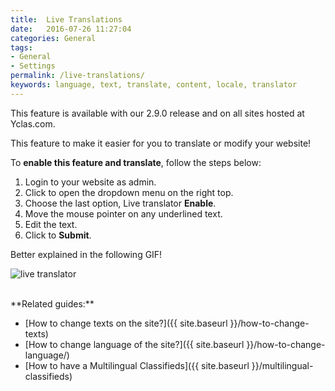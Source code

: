 ```yaml
---
title:  Live Translations
date:   2016-07-26 11:27:04
categories: General
tags: 
- General
- Settings
permalink: /live-translations/
keywords: language, text, translate, content, locale, translator
---
```

<div class="alert alert-warning">
<strong><i class="glyphicon glyphicon-warning-sign"></i> </strong> This feature is available with our 2.9.0 release and on all sites hosted at <a href="https://yclas.com/"></a>Yclas.com</a>.
</div>

This feature to make it easier for you to translate or modify your website!

To **enable this feature and translate**, follow the steps below:

1. Login to your website as admin.
2. Click to open the dropdown menu on the right top.
3. Choose the last option, Live translator **Enable**.
4. Move the mouse pointer on any underlined text.
5. Edit the text.
6. Click to **Submit**.

Better explained in the following GIF!

![live translator](https://cloud.githubusercontent.com/assets/7003648/16676480/0c0d1272-4490-11e6-8adb-01adef17c505.gif)


<br>
**Related guides:**

* [How to change texts on the site?]({{ site.baseurl }}/how-to-change-texts)
* [How to change language of the site?]({{ site.baseurl }}/how-to-change-language/)
* [How to have a Multilingual Classifieds]({{ site.baseurl }}/multilingual-classifieds)
